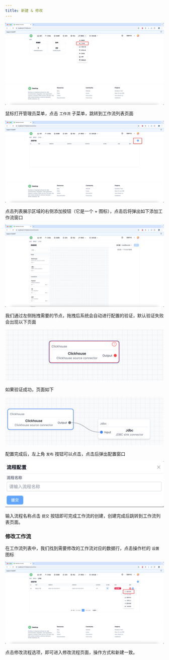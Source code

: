```yaml
---
title: 新建 & 修改
---
```


![img.png](img.png)

鼠标打开管理员菜单，点击 `工作流` 子菜单，跳转到工作流列表页面

![img_1.png](img_1.png)

点击列表展示区域的右侧添加按钮（它是一个 + 图标），点击后将弹出如下添加工作流窗口

![img_2.png](img_2.png)

我们通过左侧拖拽需要的节点，拖拽后系统会自动进行配置的验证，默认验证失败会出现以下页面

![img_3.png](img_3.png)

如果验证成功，页面如下

![img_4.png](img_4.png)

配置完成后，左上角 `发布` 按钮可以点击，点击后弹出配置窗口

![img_5.png](img_5.png)

输入流程名称点击 `提交` 按钮即可完成工作流的创建，创建完成后跳转到工作流列表页面。

### 修改工作流

在工作流列表中，我们找到需要修改的工作流对应的数据行，点击操作栏的 `设置` 图标

![img_6.png](img_6.png)

点击修改流程选项，即可进入修改流程页面，操作方式和新建一致。
